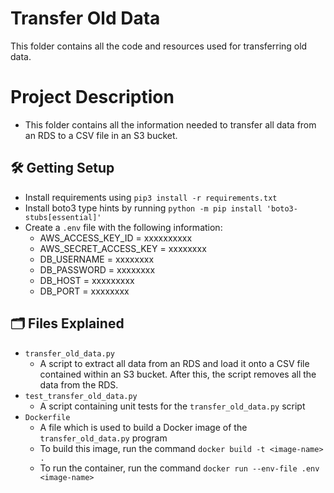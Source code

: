 # Transfer Old Data

This folder contains all the code and resources used for transferring old data.

# Project Description

- This folder contains all the information needed to transfer all data from an RDS to a CSV file in an S3 bucket.

## 🛠️ Getting Setup
- Install requirements using `pip3 install -r requirements.txt`
- Install boto3 type hints by running `python -m pip install 'boto3-stubs[essential]'`
- Create a `.env` file with the following information:
    - AWS_ACCESS_KEY_ID = xxxxxxxxxx
    - AWS_SECRET_ACCESS_KEY = xxxxxxxx
    - DB_USERNAME = xxxxxxxx
    - DB_PASSWORD = xxxxxxxx
    - DB_HOST = xxxxxxxxx
    - DB_PORT = xxxxxxxx

## 🗂️ Files Explained
- `transfer_old_data.py`
    - A script to extract all data from an RDS and load it onto a CSV file contained within an S3 bucket. After this, the script removes all the data from the RDS.
- `test_transfer_old_data.py`
    - A script containing unit tests for the `transfer_old_data.py` script
- `Dockerfile`
    - A file which is used to build a Docker image of the `transfer_old_data.py` program
    - To build this image, run the command `docker build -t <image-name> .`
    - To run the container, run the command `docker run --env-file .env <image-name>`

